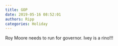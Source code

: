 ```yaml
---
title: GOP
date: 2019-05-16 08:52:01
authors: Ripp
categories: Holiday
---
```


 Roy Moore needs to run for governor. Ivey is a rino!!!